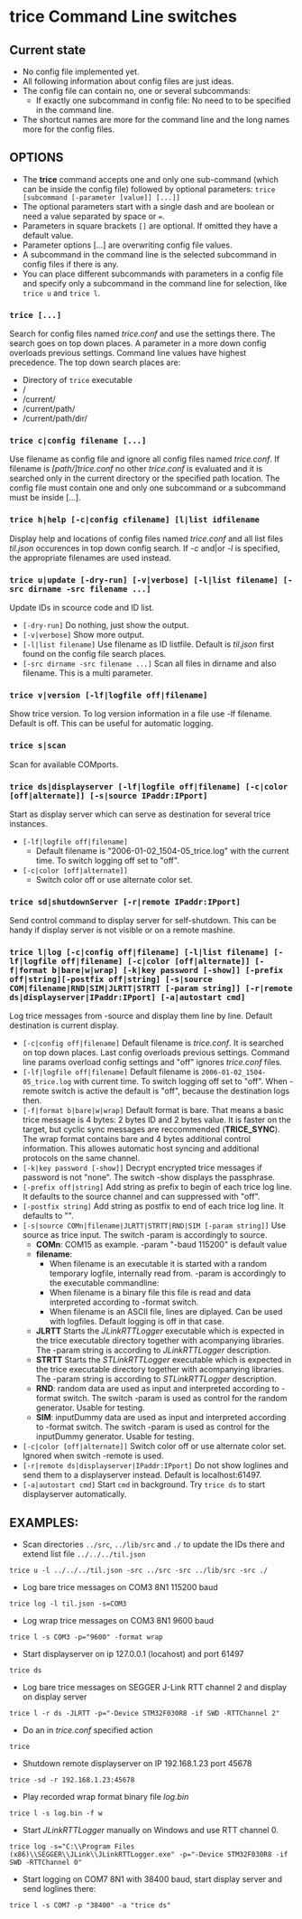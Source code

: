 
# trice Command Line switches
## Current state
- No config file implemented yet.
- All following information about config files are just ideas.
- The config file can contain no, one or several subcommands:
  - If exactly one subcommand in config file: No need to to be specified in the command line.
- The shortcut names are more for the command line and the long names more for the config files.

## OPTIONS
- The **trice** command accepts one and only one sub-command (which can be inside the config file) followed by optional parameters: `trice [subcommand [-parameter [value]] [...]]`
- The optional parameters start with a single dash and are boolean or need a value separated by space or `=`. 
- Parameters in square brackets `[]` are optional. If omitted they have a default value. 
- Parameter options [...] are overwriting config file values.
- A subcommand in the command line is the selected subcommand in config files if there is any.
- You can place different subcommands with parameters in a config file and specify only a subcommand in the command line for selection, like `trice u` and `trice l`.

### `trice [...]`
Search for config files named *trice.conf* and use the settings there. The search goes  on top down places. A parameter in a more down config overloads previous settings. Command line values have highest precedence. The top down search places are:
- Directory of `trice` executable
- /
- /current/
- /current/path/
- /current/path/dir/

### `trice c|config filename [...]`
Use filename as config file and ignore all config files named *trice.conf*. If filename is *[path/]trice.conf* no other *trice.conf* is evaluated and it is searched only in the current directory or the specified path location. The config file must contain one and only one subcommand or a subcommand must be inside [...].

### `trice h|help [-c|config cfilename] [l|list idfilename`
Display help and locations of config files named *trice.conf* and all list files *til.json* occurences in top down config search. If *-c* and|or *-l* is specified, the appropriate filenames are used instead.

### `trice u|update [-dry-run] [-v|verbose] [-l|list filename] [-src dirname -src filename ...]`
Update IDs in scource code and ID list.
- `[-dry-run]` Do nothing, just show the output.
- `[-v|verbose]` Show more output.
- `[-l|list filename]` Use filename as ID listfile. Default is *til.json* first found on the config file search places.
- `[-src dirname -src filename ...]` Scan all files in dirname and also filename. This is a multi parameter.

###  `trice v|version [-lf|logfile off|filename]`
Show trice version. To log version information in a file use -lf filename. Default is off. This can be useful for automatic logging.

### `trice s|scan`
Scan for available COMports.

### `trice ds|displayserver [-lf|logfile off|filename] [-c|color [off|alternate]] [-s|source IPaddr:IPport]`
Start as display server which can serve as destination for several trice instances.
- `[-lf|logfile off|filename]`
    - Default filename is "2006-01-02_1504-05_trice.log" with the current time. To switch logging off set to "off".
- `[-c|color [off|alternate]]`
  - Switch color off or use alternate color set.

### `trice sd|shutdownServer [-r|remote IPaddr:IPport]`
Send control command to display server for self-shutdown.
This can be handy if display server is not visible or on a remote mashine.

### `trice l|log [-c|config off|filename] [-l|list filename] [-lf|logfile off|filename] [-c|color [off|alternate]] [-f|format b|bare|w|wrap] [-k|key password [-show]] [-prefix off|string][-postfix off|string] [-s|source COM|filename|RND|SIM|JLRTT|STRTT [-param string]] [-r|remote ds|displayserver|IPaddr:IPport] [-a|autostart cmd]`
Log trice messages from -source and display them line by line. Default destination is current display.
- `[-c|config off|filename]` Default filename is *trice.conf*. It is searched on top down places. Last config overloads previous settings. Command line params overload config settings and "off" ignores *trice.conf* files.
- `[-lf|logfile off|filename]` Default filename is `2006-01-02_1504-05_trice.log` with current time. To switch logging off set to "off". When -remote switch is active the default is "off", because the destination logs then.
- `[-f|format b|bare|w|wrap]` Default format is bare. That means a basic trice message is 4 bytes: 2 bytes ID and 2 bytes value. It is faster on the target, but cyclic sync messages are reccommended (**TRICE_SYNC**). The wrap format contains bare and 4 bytes additional control information. This allowes automatic host syncing and additional protocols on the same channel.
- `[-k|key password [-show]]` Decrypt encrypted trice messages if password is not "none". The switch -show displays the passphrase.
- `[-prefix off|string]` Add string as prefix to begin of each trice log line. It defaults to the source channel and can suppressed with "off".
- `[-postfix string]` Add string as postfix to end of each trice log line. It defaults to "".
- `[-s|source COMn|filename|JLRTT|STRTT|RND|SIM [-param string]]` Use source as trice input. The switch -param is accordingly to source.
  - **COMn**: COM15 as example. -param "-baud 115200" is default value
  - **filename**: 
    - When filename is an executable it is started with a random temporary logfile, internally read from. -param is accordingly to the executable commandline:
    - When filename is a binary file this file is read and data interpreted according to -format switch.
    - When filename is an ASCII file, lines are diplayed. Can be used with logfiles. Default logging is off in that case.
  - **JLRTT** Starts the *JLinkRTTLogger* executable which is expected in the trice executable directory together with acompanying libraries. The -param string is according to *JLinkRTTLogger* description.
  - **STRTT** Starts the *STLinkRTTLogger* executable which is expected in the trice executable directory together with acompanying libraries. The -param string is according to *STLinkRTTLogger* description.
  - **RND**: random data are used as input and interpreted according to -format switch. The switch -param is used as control for the random generator. Usable for testing.
  - **SIM**: inputDummy data are used as input and interpreted according to -format switch. The switch -param is used as control for the inputDummy generator. Usable for testing.
- `[-c|color [off|alternate]]` Switch color off or use alternate color set. Ignored when switch -remote is used.
- `[-r|remote ds|displayserver|IPaddr:IPport]` Do not show loglines and send them to a displayserver instead. Default is localhost:61497.
- `[-a|autostart cmd]` Start `cmd` in background. Try `trice ds` to start displayserver automatically.
## EXAMPLES:
- Scan directories `../src`, `../lib/src` and `./` to update the IDs there and extend list file `../../../til.json`
```
trice u -l ../../../til.json -src ../src -src ../lib/src -src ./
```
- Log bare trice messages on COM3 8N1 115200 baud
```
trice log -l til.json -s=COM3
```
- Log wrap trice messages on COM3 8N1 9600 baud
```
trice l -s COM3 -p="9600" -format wrap
```
- Start displayserver on ip 127.0.0.1 (locahost) and port 61497
```
trice ds
```
- Log bare trice messages on SEGGER J-Link RTT channel 2 and display on display server
```
trice l -r ds -JLRTT -p="-Device STM32F030R8 -if SWD -RTTChannel 2"
```
- Do an in *trice.conf* specified action
```
trice
```
- Shutdown remote displayserver on IP 192.168.1.23 port 45678
```
trice -sd -r 192.168.1.23:45678
```
- Play recorded wrap format binary file *log.bin* 
```
trice l -s log.bin -f w
```
- Start *JLinkRTTLogger* manually on Windows and use RTT channel 0. 
```
trice log -s="C:\\Program Files (x86)\\SEGGER\\JLink\\JLinkRTTLogger.exe" -p="-Device STM32F030R8 -if SWD -RTTChannel 0" 
```
- Start logging on COM7 8N1 with 38400 baud, start display server and send loglines there:
```
trice l -s COM7 -p "38400" -a "trice ds"
```
